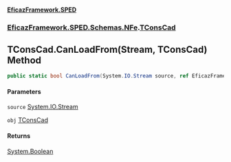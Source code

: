 #### [EficazFramework.SPED](EficazFrameworkSPED.md 'EficazFramework SPED')
### [EficazFramework.SPED.Schemas.NFe](EficazFramework.SPED.Schemas.NFe.md 'EficazFramework.SPED.Schemas.NFe').[TConsCad](EficazFramework.SPED.Schemas.NFe/TConsCad.md 'EficazFramework.SPED.Schemas.NFe.TConsCad')

## TConsCad.CanLoadFrom(Stream, TConsCad) Method

```csharp
public static bool CanLoadFrom(System.IO.Stream source, ref EficazFramework.SPED.Schemas.NFe.TConsCad obj);
```
#### Parameters

<a name='EficazFramework.SPED.Schemas.NFe.TConsCad.CanLoadFrom(System.IO.Stream,EficazFramework.SPED.Schemas.NFe.TConsCad).source'></a>

`source` [System.IO.Stream](https://docs.microsoft.com/en-us/dotnet/api/System.IO.Stream 'System.IO.Stream')

<a name='EficazFramework.SPED.Schemas.NFe.TConsCad.CanLoadFrom(System.IO.Stream,EficazFramework.SPED.Schemas.NFe.TConsCad).obj'></a>

`obj` [TConsCad](EficazFramework.SPED.Schemas.NFe/TConsCad.md 'EficazFramework.SPED.Schemas.NFe.TConsCad')

#### Returns
[System.Boolean](https://docs.microsoft.com/en-us/dotnet/api/System.Boolean 'System.Boolean')